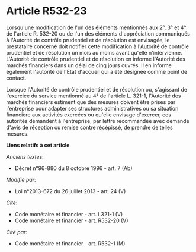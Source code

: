 # Article R532-23

Lorsqu'une modification de l'un des éléments mentionnés aux 2°, 3° et 4° de l'article R. 532-20 ou de l'un des éléments
d'appréciation communiqués à l'Autorité de contrôle prudentiel et de résolution est envisagée, le prestataire concerné doit
notifier cette modification à l'Autorité de contrôle prudentiel et de résolution un mois au moins avant qu'elle
n'intervienne. L'Autorité de contrôle prudentiel et de résolution en informe l'Autorité des marchés financiers dans un délai
de cinq jours ouvrés. Il en informe également l'autorité de l'Etat d'accueil qui a été désignée comme point de contact. 

Lorsque l'Autorité de contrôle prudentiel et de résolution ou, s'agissant de l'exercice du service mentionné au 4° de
l'article L. 321-1, l'Autorité des marchés financiers estiment que des mesures doivent être prises par l'entreprise pour
adapter ses structures administratives ou sa situation financière aux activités exercées ou qu'elle envisage d'exercer, ces
autorités demandent à l'entreprise, par lettre recommandée avec demande d'avis de réception ou remise contre récépissé, de
prendre de telles mesures.

**Liens relatifs à cet article**

_Anciens textes_:

  - Décret n°96-880 du 8 octobre 1996 - art. 7 (Ab)

_Modifié par_:

  - Loi n°2013-672 du 26 juillet 2013 - art. 24 (V)

_Cite_:

  - Code monétaire et financier - art. L321-1 (V)
  - Code monétaire et financier - art. R532-20 (V)

_Cité par_:

  - Code monétaire et financier - art. R532-1 (M)
